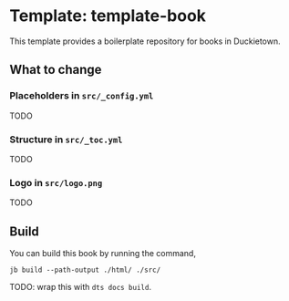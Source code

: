 # Template: template-book

This template provides a boilerplate repository for books in Duckietown.

## What to change

### Placeholders in `src/_config.yml`
TODO

### Structure in `src/_toc.yml`
TODO

### Logo in `src/logo.png`
TODO

## Build

You can build this book by running the command,

```shell
jb build --path-output ./html/ ./src/
```

TODO: wrap this with `dts docs build`.